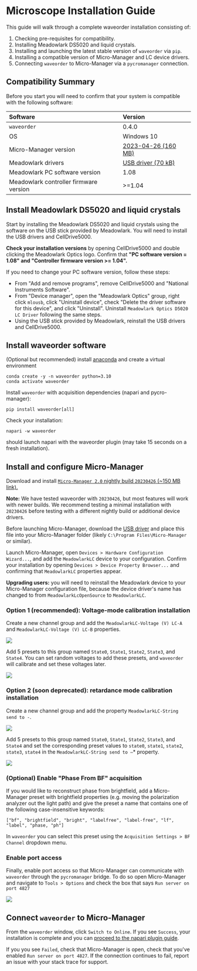 # Microscope Installation Guide

This guide will walk through a complete waveorder installation consisting of:
1. Checking pre-requisites for compatibility.
2. Installing Meadowlark DS5020 and liquid crystals.
3. Installing and launching the latest stable version of `waveorder` via `pip`.
4. Installing a compatible version of Micro-Manager and LC device drivers.
5. Connecting `waveorder` to Micro-Manager via a `pycromanager` connection.

## Compatibility Summary
Before you start you will need to confirm that your system is compatible with the following software:

| Software | Version |
| :--- | :--- |
| `waveorder` | 0.4.0 |
| OS | Windows 10 |
| Micro-Manager version | [2023-04-26 (160 MB)](https://download.micro-manager.org/nightly/2.0/Windows/MMSetup_64bit_2.0.1_20230426.exe) |
| Meadowlark drivers | [USB driver (70 kB)](https://github.com/mehta-lab/recOrder/releases/download/0.4.0/usbdrvd.dll) |
| Meadowlark PC software version | 1.08 |
| Meadowlark controller firmware version | >=1.04 |

## Install Meadowlark DS5020 and liquid crystals

Start by installing the Meadowlark DS5020 and liquid crystals using the software on the USB stick provided by Meadowlark. You will need to install the USB drivers and CellDrive5000.

**Check your installation versions** by opening CellDrive5000 and double clicking the Meadowlark Optics logo. Confirm that **"PC software version = 1.08" and "Controller firmware version >= 1.04".**

If you need to change your PC software version, follow these steps:
- From "Add and remove programs", remove CellDrive5000 and "National Instruments Software".
- From "Device manager", open the "Meadowlark Optics" group, right click `mlousb`, click "Uninstall device", check "Delete the driver software for this device", and click "Uninstall". Uninstall `Meadowlark Optics D5020 LC Driver` following the same steps.
- Using the USB stick provided by Meadowlark, reinstall the USB drivers and CellDrive5000.

## Install waveorder software

(Optional but recommended) install [anaconda](https://www.anaconda.com/products/distribution) and create a virtual environment
```
conda create -y -n waveorder python=3.10
conda activate waveorder
```

Install `waveorder` with acquisition dependencies (napari and pycro-manager):
```
pip install waveorder[all]
```
Check your installation:
```
napari -w waveorder
```
should launch napari with the waveorder plugin (may take 15 seconds on a fresh installation).

## Install and configure Micro-Manager

Download and install [`Micro-Manager 2.0` nightly build `20230426` (~150 MB link).](https://download.micro-manager.org/nightly/2.0/Windows/MMSetup_64bit_2.0.1_20230426.exe)

**Note:** We have tested waveorder with `20230426`, but most features will work with newer builds. We recommend testing a minimal installation with `20230426` before testing with a different nightly build or additional device drivers.

Before launching Micro-Manager, download the [USB driver](https://github.com/mehta-lab/recOrder/releases/download/0.4.0rc0/usbdrvd.dll) and place this file into your Micro-Manager folder (likely `C:\Program Files\Micro-Manager` or similar).

Launch Micro-Manager, open `Devices > Hardware Configuration Wizard...`, and add the `MeadowlarkLC` device to your configuration. Confirm your installation by opening `Devices > Device Property Browser...` and confirming that `MeadowlarkLC` properties appear.

**Upgrading users:** you will need to reinstall the Meadowlark device to your Micro-Manager configuration file, because the device driver's name has changed to from `MeadowlarkLcOpenSource` to `MeadowlarkLC`.

### Option 1 (recommended): Voltage-mode calibration installation
 Create a new channel group and add the `MeadowlarkLC-Voltage (V) LC-A` and `MeadowlarkLC-Voltage (V) LC-B` properties.

![](https://github.com/mehta-lab/recOrder/blob/main/docs/images/create_group_voltage.png)

Add 5 presets to this group named `State0`, `State1`, `State2`, `State3`, and `State4`. You can set random voltages to add these presets, and `waveorder` will calibrate and set these voltages later.

![](https://github.com/mehta-lab/recOrder/blob/main/docs/images/create_preset_voltage.png)

### Option 2 (soon deprecated): retardance mode calibration installation

Create a new channel group and add the property `MeadowlarkLC-String send to -`.

![](https://github.com/mehta-lab/recOrder/blob/main/docs/images/create_group.png)

Add 5 presets to this group named `State0`, `State1`, `State2`, `State3`, and `State4` and set the corresponding preset values to `state0`, `state1`, `state2`, `state3`, `state4` in the `MeadowlarkLC-String send to –`* property.

![](https://github.com/mehta-lab/recOrder/blob/main/docs/images/create_preset.png)

### (Optional) Enable "Phase From BF" acquisition

If you would like to reconstruct phase from brightfield, add a Micro-Manager preset with brightfield properties (e.g. moving the polarization analyzer out the light path) and give the preset a name that contains one of the following case-insensitive keywords:

`["bf", "brightfield", "bright", "labelfree", "label-free", "lf", "label", "phase, "ph"]`

In `waveorder` you can select this preset using the `Acquisition Settings > BF Channel` dropdown menu.

### Enable port access

Finally, enable port access so that Micro-Manager can communicate with `waveorder` through the `pycromanager` bridge. To do so open Micro-Manager and navigate to `Tools > Options` and check the box that says `Run server on port 4827`

![](https://github.com/mehta-lab/recOrder/blob/main/docs/images/run_port.png)

## Connect `waveorder` to Micro-Manager

From the `waveorder` window, click `Switch to Online`. If you see `Success`, your installation is complete and you can [proceed to the napari plugin guide](./napari-plugin-guide.md).

If you you see `Failed`, check that Micro-Manager is open, check that you've enabled `Run server on port 4827`. If the connection continues to fail, report an issue with your stack trace for support.
